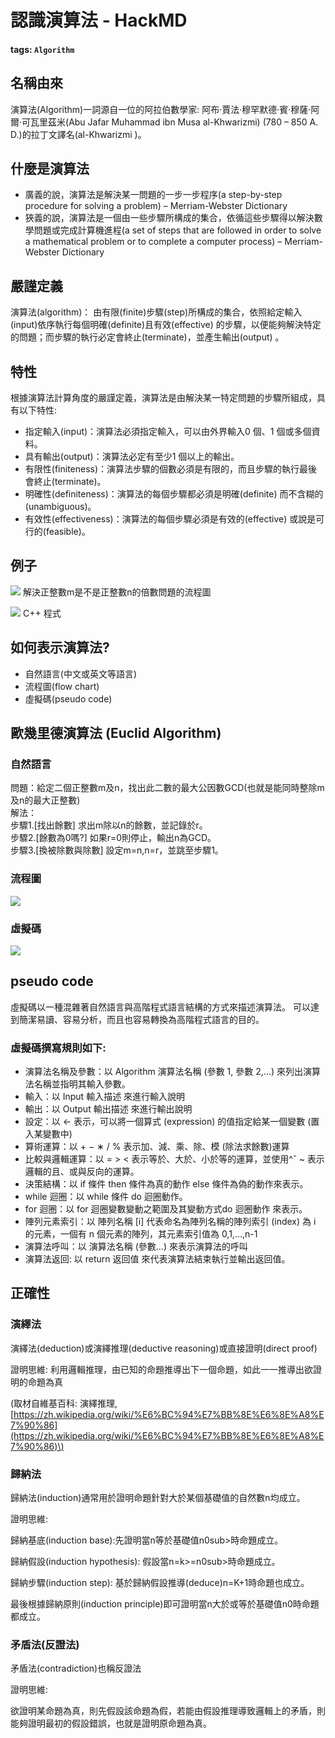 # 認識演算法 - HackMD

#### tags: `Algorithm` <a id="tags-Algorithm"></a>

## 名稱由來 <a id="&#x540D;&#x7A31;&#x7531;&#x4F86;"></a>

演算法\(Algorithm\)一詞源自一位的阿拉伯數學家: 阿布‧賈法‧穆罕默德‧賓‧穆薩‧阿爾‧可瓦里茲米\(Abu Jafar Muhammad ibn Musa al-Khwarizmi\) \(780 – 850 A. D.\)的拉丁文譯名\(al-Khwarizmi \)。

## 什麼是演算法 <a id="&#x4EC0;&#x9EBC;&#x662F;&#x6F14;&#x7B97;&#x6CD5;"></a>

* 廣義的說，演算法是解決某一問題的一步一步程序\(a step-by-step procedure for solving a problem\) – Merriam-Webster Dictionary
* 狹義的說，演算法是一個由一些步驟所構成的集合，依循這些步驟得以解決數學問題或完成計算機進程\(a set of steps that are followed in order to solve a mathematical problem or to complete a computer process\) – Merriam-Webster Dictionary

## 嚴謹定義 <a id="&#x56B4;&#x8B39;&#x5B9A;&#x7FA9;"></a>

演算法\(algorithm\)： 由有限\(finite\)步驟\(step\)所構成的集合，依照給定輸入\(input\)依序執行每個明確\(definite\)且有效\(effective\) 的步驟，以便能夠解決特定的問題；而步驟的執行必定會終止\(terminate\)，並產生輸出\(output\) 。

## 特性 <a id="&#x7279;&#x6027;"></a>

根據演算法計算角度的嚴謹定義，演算法是由解決某一特定問題的步驟所組成，具有以下特性:

* 指定輸入\(input\)：演算法必須指定輸入，可以由外界輸入0 個、1 個或多個資料。
* 具有輸出\(output\)：演算法必定有至少1 個以上的輸出。
* 有限性\(finiteness\)：演算法步驟的個數必須是有限的，而且步驟的執行最後會終止\(terminate\)。
* 明確性\(definiteness\)：演算法的每個步驟都必須是明確\(definite\) 而不含糊的\(unambiguous\)。
* 有效性\(effectiveness\)：演算法的每個步驟必須是有效的\(effective\) 或說是可行的\(feasible\)。

## 例子 <a id="&#x4F8B;&#x5B50;"></a>

![](https://i.imgur.com/mf5p2cG.png) 解決正整數m是不是正整數n的倍數問題的流程圖

![](https://i.imgur.com/JyO4Xqx.png) C++ 程式

## 如何表示演算法? <a id="&#x5982;&#x4F55;&#x8868;&#x793A;&#x6F14;&#x7B97;&#x6CD5;"></a>

* 自然語言\(中文或英文等語言\)
* 流程圖\(flow chart\)
* 虛擬碼\(pseudo code\)

## 歐幾里德演算法 \(Euclid Algorithm\) <a id="&#x6B50;&#x5E7E;&#x91CC;&#x5FB7;&#x6F14;&#x7B97;&#x6CD5;-Euclid-Algorithm"></a>

### 自然語言 <a id="&#x81EA;&#x7136;&#x8A9E;&#x8A00;"></a>

問題：給定二個正整數m及n，找出此二數的最大公因數GCD\(也就是能同時整除m及n的最大正整數\)  
 解法：  
 步驟1.\[找出餘數\] 求出m除以n的餘數，並記錄於r。  
 步驟2.\[餘數為0嗎?\] 如果r=0則停止，輸出n為GCD。  
 步驟3.\[換被除數與除數\] 設定m=n,n=r，並跳至步驟1。

### 流程圖 <a id="&#x6D41;&#x7A0B;&#x5716;"></a>

![](https://i.imgur.com/qiVKDLX.png)

### 虛擬碼 <a id="&#x865B;&#x64EC;&#x78BC;"></a>

![](https://i.imgur.com/SnISe7P.png)

## pseudo code <a id="pseudo-code"></a>

虛擬碼以一種混雜著自然語言與高階程式語言結構的方式來描述演算法。 可以達到簡潔易讀、容易分析，而且也容易轉換為高階程式語言的目的。

### 虛擬碼撰寫規則如下: <a id="&#x865B;&#x64EC;&#x78BC;&#x64B0;&#x5BEB;&#x898F;&#x5247;&#x5982;&#x4E0B;"></a>

* 演算法名稱及參數：以 Algorithm 演算法名稱 \(參數 1, 參數 2,…\) 來列出演算法名稱並指明其輸入參數。
* 輸入：以 Input 輸入描述 來進行輸入說明
* 輸出：以 Output 輸出描述 來進行輸出說明
* 設定：以 ← 表示，可以將一個算式 \(expression\) 的值指定給某一個變數 \(置入某變數中\)
* 算術運算：以 + − ∗ / % 表示加、減、乘、除、模 \(除法求餘數\)運算
* 比較與邏輯運算：以 = &gt; &lt; 表示等於、大於、小於等的運算，並使用^ˇ ~ 表示邏輯的且、或與反向的運算。
* 決策結構：以 if 條件 then 條件為真的動作 else 條件為偽的動作來表示。
* while 迴圈：以 while 條件 do 迴圈動作。
* for 迴圈：以 for 迴圈變數變動之範圍及其變動方式do 迴圈動作 來表示。
* 陣列元素索引：以 陣列名稱 \[i\] 代表命名為陣列名稱的陣列索引 \(index\) 為 i 的元素，一個有 n 個元素的陣列，其元素索引值為 0,1,…,n-1
* 演算法呼叫：以 演算法名稱 \(參數…\) 來表示演算法的呼叫
* 演算法返回: 以 return 返回值 來代表演算法結束執行並輸出返回值。

## 正確性 <a id="&#x6B63;&#x78BA;&#x6027;"></a>

### 演繹法 <a id="&#x6F14;&#x7E79;&#x6CD5;"></a>

演繹法\(deduction\)或演繹推理\(deductive reasoning\)或直接證明\(direct proof\)

證明思維: 利用邏輯推理，由已知的命題推導出下一個命題，如此一一推導出欲證明的命題為真

\(取材自維基百科: 演繹推理, [https://zh.wikipedia.org/wiki/%E6%BC%94%E7%BB%8E%E6%8E%A8%E7%90%86](https://zh.wikipedia.org/wiki/%E6%BC%94%E7%BB%8E%E6%8E%A8%E7%90%86)\)

### 歸納法 <a id="&#x6B78;&#x7D0D;&#x6CD5;"></a>

歸納法\(induction\)通常用於證明命題針對大於某個基礎值的自然數n均成立。

證明思維:

歸納基底\(induction base\):先證明當n等於基礎值n0sub&gt;時命題成立。

歸納假設\(induction hypothesis\): 假設當n=k&gt;=n0sub&gt;時命題成立。

歸納步驟\(induction step\): 基於歸納假設推導\(deduce\)n=K+1時命題也成立。

最後根據歸納原則\(induction principle\)即可證明當n大於或等於基礎值n0時命題都成立。

### 矛盾法\(反證法\) <a id="&#x77DB;&#x76FE;&#x6CD5;&#x53CD;&#x8B49;&#x6CD5;"></a>

矛盾法\(contradiction\)也稱反證法

證明思維:

欲證明某命題為真，則先假設該命題為假，若能由假設推理導致邏輯上的矛盾，則能夠證明最初的假設錯誤，也就是證明原命題為真。

